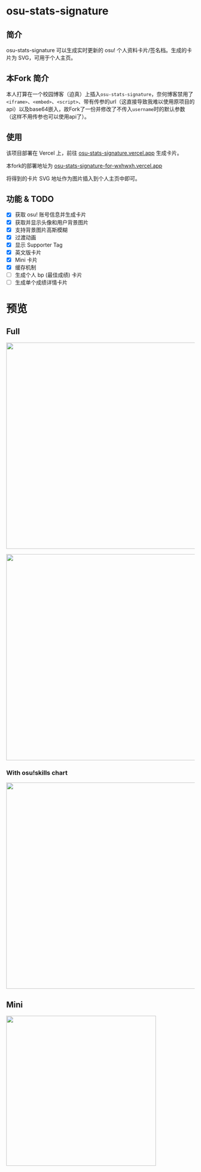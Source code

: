 # osu-stats-signature

## 简介

osu-stats-signature 可以生成实时更新的 osu! 个人资料卡片/签名档。生成的卡片为 SVG，可用于个人主页。

## 本Fork 简介

本人打算在一个校园博客（迫真）上插入`osu-stats-signature`，奈何博客禁用了`<iframe>`、`<embed>`、`<script>`、带有传参的url（这直接导致我难以使用原项目的api）以及base64嵌入，故Fork了一份并修改了不传入`username`时的默认参数（这样不用传参也可以使用api了）。

## 使用

该项目部署在 Vercel 上，前往 [osu-stats-signature.vercel.app](https://osu-stats-signature.vercel.app) 生成卡片。

本fork的部署地址为 [osu-stats-signature-for-wxhwxh.vercel.app](https://osu-stats-signature-for-wxhwxh.vercel.app)

将得到的卡片 SVG 地址作为图片插入到个人主页中即可。

## 功能 & TODO

- [x] 获取 osu! 账号信息并生成卡片
- [x] 获取并显示头像和用户背景图片
- [x] 支持背景图片高斯模糊
- [x] 过渡动画
- [x] 显示 Supporter Tag
- [x] 英文版卡片
- [x] Mini 卡片
- [x] 缓存机制
- [ ] 生成个人 bp (最佳成绩) 卡片
- [ ] 生成单个成绩详情卡片

# 预览

## Full

<a href="https://osu.ppy.sh/users/7562902/"><img src="https://osu-sig.vercel.app/card?user=mrekk&mode=std&lang=en&animation=true" width="550" /></a>

<a href="https://osu.ppy.sh/users/8610268/"><img src="https://osu-sig.vercel.app/card?user=wxhwxh&mode=std&animation=true" width="550" /></a>

### With osu!skills chart

<a href="https://osu.ppy.sh/users/7562902/"><img src="https://osu-sig.vercel.app/card?user=mrekk&mode=std&lang=en&animation=true&skills=true&hue=255" width="550" /></a>

## Mini

<a href="https://osu.ppy.sh/users/8610268/"><img src="https://osu-sig.vercel.app/card?user=wxhwxh&mode=std&blur=6&animation=true&mini=true" width="400" /></a>
